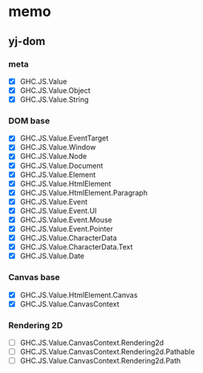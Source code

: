 memo
====

yj-dom
------

### meta

* [x] GHC.JS.Value
* [x] GHC.JS.Value.Object
* [x] GHC.JS.Value.String

### DOM base

* [x] GHC.JS.Value.EventTarget
* [x] GHC.JS.Value.Window
* [x] GHC.JS.Value.Node
* [x] GHC.JS.Value.Document
* [x] GHC.JS.Value.Element
* [x] GHC.JS.Value.HtmlElement
* [x] GHC.JS.Value.HtmlElement.Paragraph
* [x] GHC.JS.Value.Event
* [x] GHC.JS.Value.Event.UI
* [x] GHC.JS.Value.Event.Mouse
* [x] GHC.JS.Value.Event.Pointer
* [x] GHC.JS.Value.CharacterData
* [x] GHC.JS.Value.CharacterData.Text
* [x] GHC.JS.Value.Date

### Canvas base

* [x] GHC.JS.Value.HtmlElement.Canvas
* [x] GHC.JS.Value.CanvasContext

### Rendering 2D

* [ ] GHC.JS.Value.CanvasContext.Rendering2d
* [ ] GHC.JS.Value.CanvasContext.Rendering2d.Pathable
* [ ] GHC.JS.Value.CanvasContext.Rendering2d.Path
